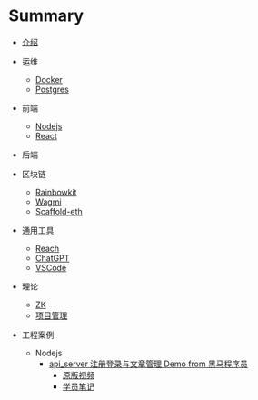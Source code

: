 # Summary

- [介绍](README.md)

- 运维
  - [Docker](DevOps/Docker.md)
  - [Postgres](DevOps/Postgres.md)
- 前端
  - [Nodejs](Frontend/Nodejs.md)
  - [React](Frontend/React.md)
- 后端
- 区块链
  - [Rainbowkit](Blockchain/Rainbowkit.md)
  - [Wagmi](Blockchain/wagmi.md)
  - [Scaffold-eth](Blockchain/Scaffold-eth.md)
- 通用工具
  - [Reach](Tools/Reach.md)
  - [ChatGPT](Tools/ChatGPT.md)
  - [VSCode](Tools/VSCode.md)
- 理论
  - [ZK](Theory/ZK.md)
  - [项目管理](Theory/PM.md)
- 工程案例
  - Nodejs
    - [api_server 注册登录与文章管理 Demo from 黑马程序员](http://www.escook.cn:8088/#/)
      - [原版视频](https://www.bilibili.com/video/BV1a34y167AZ?p=77&vd_source=26de6f06cd5f6040224773ef4d4bd3d5)
      - [学员笔记](https://brucecai55520.gitee.io/bruceblog/notes/nodejs/node.html)
